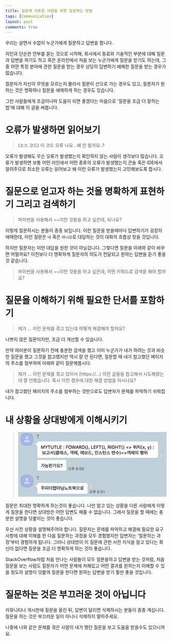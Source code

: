 ```yaml
---
title: 질문에 서투른 사람을 위한 질문하는 방법
tags: [Communication]
layout: post
comments: true
---
```


우리는 살면서 수없이 누군가에게 질문하고 답변을 합니다.

지인과 단순한 안부를 묻는 것으로 시작해, 회사에서 동료와 기술적인 부분에 대해 질문과 답변을 하기도 하고 혹은 온라인에서 처음 보는 누군가에게 질문을 받기도 하는데, 그중 어떤 특정 분야에 관한 질문을 받는 경우 상당히 답변하기 애매한 질문을 받는 경우가 많습니다.

질문자가 자신이 무엇을 모르는지 몰라서 질문이 산으로 가는 경우도 있고, 질문자가 원하는 것은 명확하나 질문을 애매하게 하는 경우도 있습니다.

그런 사람들에게 조금이나마 도움이 되면 좋겠다는 마음으로 '질문을 조금 더 잘하는 법'에 대해 이 글을 써봅니다.

# 오류가 발생하면 읽어보기

> (소스 코드) 이 코드 오류 나요.. 왜 안 될까요..?

오류가 발생해도 무슨 오류가 발생했는지 확인하지 않는 사람이 생각보다 많습니다. 오류가 발생하면 보통 어떤 라인에서 어떤 종류의 오류가 발생했는지 콘솔 혹은 IDE에서 알려주므로 최소한 오류는 읽어보고 왜 이런 오류가 발생했는지 고민해보도록 합시다.

# 질문으로 얻고자 하는 것을 명확하게 표현하기 그리고 검색하기

> 파이썬을 사용해서 ~~이런 것들을 하고 싶은데, 되나요?

이렇게 질문하시는 분들이 종종 보입니다. 이런 질문을 받을때마다 답변하기가 굉장히 애매한데, 이런 질문은 `네` 혹은 `아니오`로 대답하는 것이 대화의 흐름상 맞을 것입니다.

하지만 질문자는 이런 대답을 원한 것이 아닐겁니다. 그렇다면 질문을 아래와 같이 바꾸면 어떨까요? 이전보다 더 명확하게 질문자의 의도가 전달되고 원하는 답변을 듣기 좋을것 같습니다.

> 파이썬을 사용해서 ~~이런 것들을 하고 싶은데, 어떤 키워드로 검색을 해야 할까요?


# 질문을 이해하기 위해 필요한 단서를 포함하기

> 제가 ... 이런 문제를 겪고 있는데 어떻게 해결해야 할까요?

나쁘지 않은 질문이지만, 조금 더 개선할 수 있습니다.

만약 여러분이 질문하기 전에 충분한 검색을 했고 이미 누군가가 내가 하려는 것과 비슷한 질문을 했고 그것을 참고했지만 역시 잘 안 된다면, 질문할 때 내가 참고했던 페이지의 주소를 첨부하여 아래와 같이 질문해봅시다.    

> 제가 ... 이런 문제를 겪고 있어서 (https://...) 이런 글들을 참고해서 시도해봤는데 잘 안됐습니다. 혹시 이런 경우에 대한 해결 방법을 아시나요? 

내가 참고했던 페이지의 주소를 첨부하는 것만으로도 답변자가 문제를 파악하기 쉬워집니다.


# 내 상황을 상대방에게 이해시키기

> ![an example of a bad question](/images/how-to-question/bad-question.png)

질문은 최대한 명확하게 하는것이 좋습니다. 나만 알고 있는 상황을 다른 사람에게 이렇게 질문을 한다면 상대방은 어떤 답변도 해줄 수 없습니다. 그래서 질문을 할 때에는 충분한 설명을 덧붙이는 것이 좋습니다.

우선 사전 상황을 설명해주어야 합니다. 질문자는 문제를 파악하고 해결에 필요한 요구사항에 대해 이해를 한 다음 질문하는 과정을 모두 경험했지만 답변자는 '질문하는 과정'부터 경험하게 됩니다. 그러니 상대방이 이 질문에 관한 사전 지식을 알고 있다는 확신이 없다면 질문을 조금 더 명확하게 하는 것이 좋습니다.

StackOverflow처럼 처음 만나는 사람들이 모두 질문을하고 답변을 받는 것처럼, 처음 질문을 보는 사람도 질문자가 어떤 문제에 처해있고 어떤 결과를 원하는지 이해할 수 있을 정도의 설명이 덧붙여 질문을 한다면 원하는 답변을 받기 훨씬 좋을 것입니다.


# 질문하는 것은 부끄러운 것이 아닙니다 

커뮤니티나 게시판에 질문을 올린 뒤, 답변이 달리면 삭제하시는 분들이 종종 계십니다. 질문을 하는 것은 부끄러운 일이 아니니 삭제하지 말아주세요.

나중에 나와 같은 문제를 겪은 사람이 내가 했던 질문을 보고 도움을 받을수도 있으니까요. 

